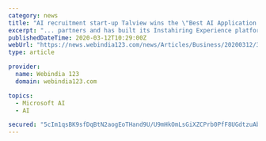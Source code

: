 ```yaml
---
category: news
title: "AI recruitment start-up Talview wins the \"Best AI Application for Societal Impact\" recognition at Microsoft's AI Awards 2.0"
excerpt: "... partners and has built its Instahiring Experience platform using Microsoft Azure AI, machine learning and cognitive services. For corporate customers, Talview leverages the capabilities of ..."
publishedDateTime: 2020-03-12T10:29:00Z
webUrl: "https://news.webindia123.com/news/Articles/Business/20200312/3519349.html"
type: article

provider:
  name: Webindia 123
  domain: webindia123.com

topics:
  - Microsoft AI
  - AI

secured: "5cIm1qsBK9sfDqBtN2aogEoTHand9U/U9mHkOmLsGiXZCPrb0PfF8UGdtzuAb7xUkdj8RLNJt/YgYfNb0pWebyzftAHpNBh2CHcbV3fBR4yiWDBbGQipXI28w4NVASno26LOKAnF1iSYL+lK09R/8zJitz5zGJFLc2ieuQzPerGGF+i5cxYIBrubYn+WMsF3DGRL7Gn7bIQDviOpBkogUFVq7sa8FtUtU9ROc7xJnV11NKT7Y8wv27vanDqr5mgUX7d8fFTLm68ZszBeYJX83oH52MCZhY1CUzDfbl0UYavzGcYWX8KqExjXoCNcP3O8;NuzM0s7GbqgSm8f+uEcByw=="
---
```


